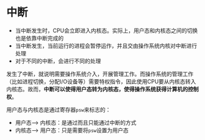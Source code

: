 # 中断

+ 当中断发生时，CPU会立即进入内核态。实际上，用户态和内核态之间的切换也是依靠中断完成的
+ 当中断发生，当前运行的进程会暂停运作，并且交由操作系统内核对中断进行处理
+ 对于不同的中断，会进行不同的处理
  
发生了中断，就说明需要操作系统介入，开展管理工作。而操作系统的管理工作（比如进程切换，分配I/O设备等）需要特权指令，因此使用CPU要从内核态转入内核态。故而，**中断可以使得用户态转为内核态，使得操作系统获得计算机的控制权**。

用户态与内核态是通过寄存器`psw`来标志的：
+ 用户态--> 内核态：是通过而且只能通过中断的方式
+ 内核态--> 用户态：只是需要将`psw`设置为用户态



